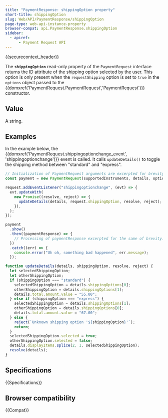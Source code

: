 ```yaml
---
title: "PaymentResponse: shippingOption property"
short-title: shippingOption
slug: Web/API/PaymentResponse/shippingOption
page-type: web-api-instance-property
browser-compat: api.PaymentResponse.shippingOption
sidebar:
  - apiref:
      - Payment Request API
---
```


{{securecontext_header}}

The **`shippingOption`** read-only property of
the `PaymentRequest` interface returns the ID attribute of the shipping
option selected by the user. This option is only present when the
`requestShipping` option is set to `true` in the
`options` object passed to the
{{domxref('PaymentRequest.PaymentRequest','PaymentRequest')}} constructor.

## Value

A string.

## Examples

In the example below, the {{domxref('PaymentRequest.shippingoptionchange_event', 'shippingoptionchange')}} event
is called. It calls `updateDetails()` to toggle the shipping method between
"standard" and "express".

```js
// Initialization of PaymentRequest arguments are excerpted for brevity.
const payment = new PaymentRequest(supportedInstruments, details, options);

request.addEventListener("shippingoptionchange", (evt) => {
  evt.updateWith(
    new Promise((resolve, reject) => {
      updateDetails(details, request.shippingOption, resolve, reject);
    }),
  );
});

payment
  .show()
  .then((paymentResponse) => {
    // Processing of paymentResponse excerpted for the same of brevity.
  })
  .catch((err) => {
    console.error("Uh oh, something bad happened", err.message);
  });

function updateDetails(details, shippingOption, resolve, reject) {
  let selectedShippingOption;
  let otherShippingOption;
  if (shippingOption === "standard") {
    selectedShippingOption = details.shippingOptions[0];
    otherShippingOption = details.shippingOptions[1];
    details.total.amount.value = "55.00";
  } else if (shippingOption === "express") {
    selectedShippingOption = details.shippingOptions[1];
    otherShippingOption = details.shippingOptions[0];
    details.total.amount.value = "67.00";
  } else {
    reject(`Unknown shipping option '${shippingOption}'`);
    return;
  }
  selectedShippingOption.selected = true;
  otherShippingOption.selected = false;
  details.displayItems.splice(2, 1, selectedShippingOption);
  resolve(details);
}
```

## Specifications

{{Specifications}}

## Browser compatibility

{{Compat}}
